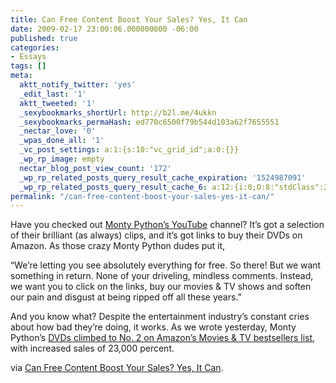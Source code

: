 ```yaml
---
title: Can Free Content Boost Your Sales? Yes, It Can
date: 2009-02-17 23:00:06.000000000 -06:00
published: true
categories:
- Essays
tags: []
meta:
  aktt_notify_twitter: 'yes'
  _edit_last: '1'
  aktt_tweeted: '1'
  _sexybookmarks_shortUrl: http://b2l.me/4ukkn
  _sexybookmarks_permaHash: ed770c6500f79b544d103a62f7655551
  _nectar_love: '0'
  _wpas_done_all: '1'
  _vc_post_settings: a:1:{s:10:"vc_grid_id";a:0:{}}
  _wp_rp_image: empty
  nectar_blog_post_view_count: '172'
  _wp_rp_related_posts_query_result_cache_expiration: '1524987091'
  _wp_rp_related_posts_query_result_cache_6: a:12:{i:0;O:8:"stdClass":2:{s:7:"post_id";s:4:"1347";s:5:"score";s:17:"38.50861109121816";}i:1;O:8:"stdClass":2:{s:7:"post_id";s:4:"1030";s:5:"score";s:18:"24.107347729953446";}i:2;O:8:"stdClass":2:{s:7:"post_id";s:4:"1133";s:5:"score";s:18:"22.235161011565292";}i:3;O:8:"stdClass":2:{s:7:"post_id";s:4:"6817";s:5:"score";s:18:"18.127025272958342";}i:4;O:8:"stdClass":2:{s:7:"post_id";s:4:"1797";s:5:"score";s:18:"14.868544193475435";}i:5;O:8:"stdClass":2:{s:7:"post_id";s:4:"1255";s:5:"score";s:18:"14.868544193475435";}i:6;O:8:"stdClass":2:{s:7:"post_id";s:4:"4406";s:5:"score";s:18:"13.732576118271934";}i:7;O:8:"stdClass":2:{s:7:"post_id";s:3:"291";s:5:"score";s:18:"13.732576118271934";}i:8;O:8:"stdClass":2:{s:7:"post_id";s:3:"700";s:5:"score";s:18:"12.921645902038849";}i:9;O:8:"stdClass":2:{s:7:"post_id";s:4:"4537";s:5:"score";s:18:"12.813511459520642";}i:10;O:8:"stdClass":2:{s:7:"post_id";s:4:"1778";s:5:"score";s:18:"12.671319616105697";}i:11;O:8:"stdClass":2:{s:7:"post_id";s:4:"1423";s:5:"score";s:18:"12.671319616105697";}}
permalink: "/can-free-content-boost-your-sales-yes-it-can/"
---
```

<p>Have you checked out <a href="http://www.youtube.com/montypython" target="_blank" rel="nofollow">Monty Python’s YouTube</a> channel? It’s got a selection of their brilliant (as always) clips, and it’s got links to buy their DVDs on Amazon. As those crazy Monty Python dudes put it,</p>
<p>“We’re letting you see absolutely everything for free. So there! But we want something in return. None of your driveling, mindless comments. Instead, we want you to click on the links, buy our movies &amp; TV shows and soften our pain and disgust at being ripped off all these years.”</p>
<p>And you know what? Despite the entertainment industry’s constant cries about how bad they’re doing, it works. As we wrote yesterday, Monty Python’s <a href="http://mashable.com/2009/01/21/youtube-click-to-buy-overlay-ads/" rel="nofollow">DVDs climbed to No. 2 on Amazon’s Movies &amp; TV bestsellers list</a>, with increased sales of 23,000 percent.</p>
<p>via <a href="http://mashable.com/2009/01/22/youtube-boost-sales" rel="nofollow">Can Free Content Boost Your Sales? Yes, It Can</a>.</p>
